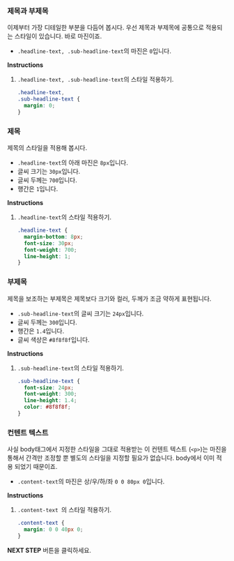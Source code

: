 ### 제목과 부제목

이제부터 가장 디테일한 부분을 다듬어 봅시다. 우선 제목과 부제목에 공통으로 적용되는 스타일이 있습니다. 바로 마진이죠.

- `.headline-text, .sub-headline-text`의 마진은 `0`입니다.

**Instructions**

1. `.headline-text, .sub-headline-text`의 스타일 적용하기.

   ```css
   .headline-text,
   .sub-headline-text {
     margin: 0;
   }
   ```



### 제목

제목의 스타일을 적용해 봅시다.

- `.headline-text`의 아래 마진은 `8px`입니다.
- 글씨 크기는 `30px`입니다.
- 글씨 두께는 `700`입니다.
- 행간은 `1`입니다.

**Instructions**

1. `.headline-text`의 스타일 적용하기.

   ```css
   .headline-text {
     margin-bottom: 8px;
     font-size: 30px;
     font-weight: 700;
     line-height: 1;
   }
   ```



### 부제목

제목을 보조하는 부제목은 제목보다 크기와 컬러, 두께가 조금 약하게 표현됩니다.

- `.sub-headline-text`의 글씨 크기는 `24px`입니다.
- 글씨 두께는 `300`입니다.
- 행간은 `1.4`입니다.
- 글씨 색상은 `#8f8f8f`입니다.

**Instructions**

1. `.sub-headline-text`의 스타일 적용하기.

   ```css
   .sub-headline-text {
     font-size: 24px;
     font-weight: 300;
     line-height: 1.4;
     color: #8f8f8f;
   }
   ```



### 컨텐트 텍스트

사실 body태그에서 지정한 스타일을 그대로 적용받는 이 컨텐트 텍스트 (`<p>`)는 마진을 통해서 간격만 조정할 뿐 별도의 스타일을 지정할 필요가 없습니다. body에서 이미 적용 되었기 때문이죠.

- `.content-text`의 마진은 상/우/하/좌 `0 0 80px 0`입니다.

**Instructions**

1. `.content-text `의 스타일 적용하기.

   ```css
   .content-text {
     margin: 0 0 40px 0;
   }
   ```



**NEXT STEP** 버튼을 클릭하세요.